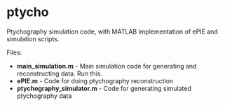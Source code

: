 # ptycho
Ptychography simulation code, with MATLAB implementation of ePIE and simulation scripts.

Files:
* __main_simulation.m__ - Main simulation code for generating and reconstructing data. Run this.
* __ePIE.m__ - Code for doing ptychography reconstruction 
* __ptychography_simulator.m__ - Code for generating simulated ptychography data 

